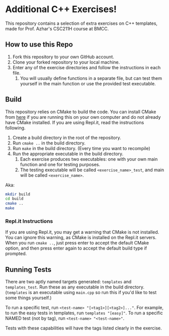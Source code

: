 # Additional C++ Exercises!
This repository contains a selection of extra exercises on C++ templates, made for Prof. Azhar's CSC211H course at BMCC.

    
## How to use this Repo
1. Fork this repository to your own GitHub account.
2. Clone your forked repository to your local machine.
3. Enter any of the exercise directories and follow the instructions in each file.
   1. You will usually define functions in a separate file, but can test them yourself in the main function or use the
   provided test executable.
   
## Build
This repository relies on CMake to build the code. You can install CMake from [here](https://cmake.org/download/) if
you are running this on your own computer and do not already have CMake installed. If you are using Repl.it, read the
instructions following.

1. Create a build directory in the root of the repository.
2. Run `cmake ..` in the build directory.
3. Run `make` in the build directory. (Every time you want to recompile)
4. Run the appropriate executable in the build directory.
    1. Each exercise produces two executables: one with your own main function and one for testing purposes.
   2. The testing executable will be called `<exercise_name>_test`, and main will be called `<exercise_name>`.

Aka:
```bash
mkdir build
cd build
cmake ..
make
```


### Repl.it Instructions
If you are using Repl.it, you may get a warning that CMake is not installed. You can ignore this warning, as CMake is
installed on the Repl.it servers. When you run `cmake ..`, just press enter to accept the default CMake option, and
then press enter again to accept the default build type if prompted.

## Running Tests
There are two aptly named targets generated: `templates` and `templates_test`. Run these as any executable in the build directory.
(`templates` is an executable using `main.cpp` so run this if you'd like to test some things yourself.)

To run a specific test, run `<test-name> "[<tag1>][<tag2>]..."`.
For example, to run the easy tests in templates, run `templates "[easy]"`.
To run a specific NAMED test (not by tag), run `<test-name> "<test-name>"`.

Tests with these capabilities will have the tags listed clearly in the exercise.
